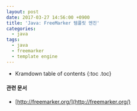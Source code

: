 ```yaml
---
layout: post
date: 2017-03-27 14:56:00 +0900
title: 'Java: FreeMarker 템플릿 엔진'
categories:
  - java
tags:
  - java
  - freemarker
  - template engine
---
```


* Kramdown table of contents
{:toc .toc}

#### 관련 문서

- [http://freemarker.org/](http://freemarker.org/)
